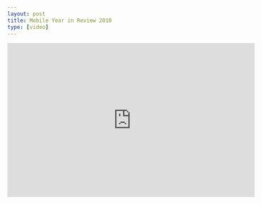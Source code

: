 ```yaml
---
layout: post
title: Mobile Year in Review 2010
type: [video]
---
```


<iframe width="560" height="349" src="http://www.youtube.com/embed/6mCkbrYKQyI" frameborder="0">

</iframe>
